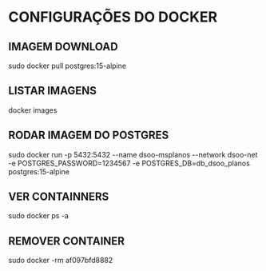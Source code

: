 # CONFIGURAÇÕES DO DOCKER

## IMAGEM DOWNLOAD

sudo docker pull postgres:15-alpine

## LISTAR IMAGENS

docker images

## RODAR IMAGEM DO POSTGRES

sudo docker run -p 5432:5432 --name dsoo-msplanos --network dsoo-net -e POSTGRES_PASSWORD=1234567 -e POSTGRES_DB=db_dsoo_planos postgres:15-alpine

## VER CONTAINNERS 
sudo docker ps -a

## REMOVER CONTAINER
sudo docker -rm af097bfd8882

